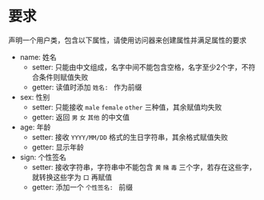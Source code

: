 # 要求

声明一个用户类，包含以下属性，请使用访问器来创建属性并满足属性的要求

- name: 姓名
  - setter: 只能由中文组成，名字中间不能包含空格，名字至少2个字，不符合条件则赋值失败
  - getter: 读值时添加 `姓名: ` 作为前缀
- sex: 性别
  - setter: 只能接收 `male` `female` `other` 三种值，其余赋值均失败
  - getter: 返回 `男` `女` `其他` 的中文值
- age: 年龄
  - setter: 接收 `YYYY/MM/DD` 格式的生日字符串，其余格式赋值失败
  - getter: 显示年龄
- sign: 个性签名
  - setter: 接收字符串，字符串中不能包含 `黄` `赌` `毒` 三个字，若存在这些字，就转换这些字为 `口` 再赋值
  - getter: 添加一个 `个性签名: ` 前缀